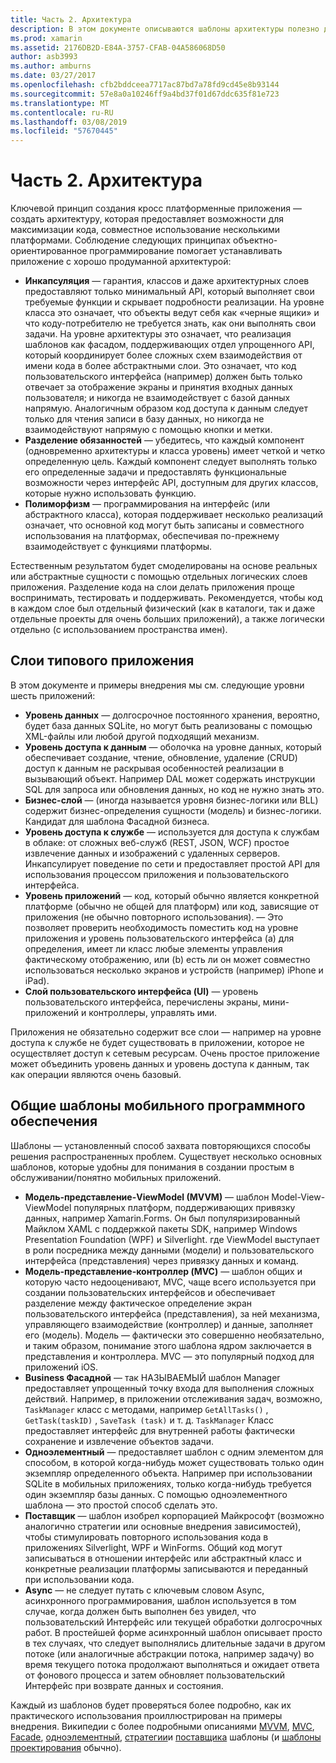 ```yaml
---
title: Часть 2. Архитектура
description: В этом документе описываются шаблоны архитектуры полезно для создания кроссплатформенных приложений. В нем описывается слои типового приложения (уровень данных, уровень доступа к данным и др.) и Общие шаблоны мобильного программного обеспечения (MVVM, MVC, и т.д.)
ms.prod: xamarin
ms.assetid: 2176DB2D-E84A-3757-CFAB-04A586068D50
author: asb3993
ms.author: amburns
ms.date: 03/27/2017
ms.openlocfilehash: cfb2bddceea7717ac87bd7a78fd9cd45e8b93144
ms.sourcegitcommit: 57e8a0a10246ff9a4bd37f01d67ddc635f81e723
ms.translationtype: MT
ms.contentlocale: ru-RU
ms.lasthandoff: 03/08/2019
ms.locfileid: "57670445"
---
```

# <a name="part-2---architecture"></a>Часть 2. Архитектура

Ключевой принцип создания кросс платформенные приложения — создать архитектуру, которая предоставляет возможности для максимизации кода, совместное использование несколькими платформами. Соблюдение следующих принципах объектно-ориентированное программирование помогает устанавливать приложение с хорошо продуманной архитектурой:

-   **Инкапсуляция** — гарантия, классов и даже архитектурных слоев предоставляют только минимальный API, который выполняет свои требуемые функции и скрывает подробности реализации. На уровне класса это означает, что объекты ведут себя как «черные ящики» и что коду-потребителю не требуется знать, как они выполнять свои задачи. На уровне архитектуры это означает, что реализация шаблонов как фасадом, поддерживающих отдел упрощенного API, который координирует более сложных схем взаимодействия от имени кода в более абстрактными слои. Это означает, что код пользовательского интерфейса (например) должен быть только отвечает за отображение экраны и принятия входных данных пользователя; и никогда не взаимодействует с базой данных напрямую. Аналогичным образом код доступа к данным следует только для чтения записи в базу данных, но никогда не взаимодействуют напрямую с помощью кнопки и метки.
-   **Разделение обязанностей** — убедитесь, что каждый компонент (одновременно архитектуры и класса уровень) имеет четкой и четко определенную цель. Каждый компонент следует выполнять только его определенные задачи и предоставлять функциональные возможности через интерфейс API, доступным для других классов, которые нужно использовать функцию.
-   **Полиморфизм** — программирования на интерфейс (или абстрактного класса), которая поддерживает несколько реализаций означает, что основной код могут быть записаны и совместного использования на платформах, обеспечивая по-прежнему взаимодействует с функциями платформы.


Естественным результатом будет смоделированы на основе реальных или абстрактные сущности с помощью отдельных логических слоев приложения. Разделение кода на слои делать приложения проще воспринимать, тестировать и поддерживать. Рекомендуется, чтобы код в каждом слое был отдельный физический (как в каталоги, так и даже отдельные проекты для очень больших приложений), а также логически отдельно (с использованием пространства имен).

 <a name="Typical_Application_Layers" />


## <a name="typical-application-layers"></a>Слои типового приложения

В этом документе и примеры внедрения мы см. следующие уровни шесть приложений:

-   **Уровень данных** — долгосрочное постоянного хранения, вероятно, будет база данных SQLite, но могут быть реализованы с помощью XML-файлы или любой другой подходящий механизм.
-   **Уровень доступа к данным** — оболочка на уровне данных, который обеспечивает создание, чтение, обновление, удаление (CRUD) доступ к данным не раскрывая особенностей реализации в вызывающий объект. Например DAL может содержать инструкции SQL для запроса или обновления данных, но код не нужно знать это.
-   **Бизнес-слой** — (иногда называется уровня бизнес-логики или BLL) содержит бизнес-определения сущности (модель) и бизнес-логики. Кандидат для шаблона Фасадной бизнеса.
-   **Уровень доступа к службе** — используется для доступа к службам в облаке: от сложных веб-служб (REST, JSON, WCF) простое извлечение данных и изображений с удаленных серверов. Инкапсулирует поведение по сети и предоставляет простой API для использования процессом приложения и пользовательского интерфейса.
-   **Уровень приложений** — код, который обычно является конкретной платформе (обычно не общей для платформ) или код, зависящие от приложения (не обычно повторного использования). — Это позволяет проверить необходимость поместить код на уровне приложения и уровень пользовательского интерфейса (a) для определения, имеет ли класс любые элементы управления фактическому отображению, или (b) есть ли он может совместно использоваться несколько экранов и устройств (например) iPhone и iPad).
-   **Слой пользовательского интерфейса (UI)** — уровень пользовательского интерфейса, перечислены экраны, мини-приложений и контроллеры, управлять ими.


Приложения не обязательно содержит все слои — например на уровне доступа к службе не будет существовать в приложении, которое не осуществляет доступ к сетевым ресурсам. Очень простое приложение может объединить уровень данных и уровень доступа к данным, так как операции являются очень базовый.

 <a name="Common_Mobile_Software_Patterns" />


## <a name="common-mobile-software-patterns"></a>Общие шаблоны мобильного программного обеспечения

Шаблоны — установленный способ захвата повторяющихся способы решения распространенных проблем. Существует несколько основных шаблонов, которые удобны для понимания в создании простым в обслуживании/понятно мобильных приложений.

-   **Модель-представление-ViewModel (MVVM)** — шаблон Model-View-ViewModel популярных платформ, поддерживающих привязку данных, например Xamarin.Forms. Он был популяризированный Майклом XAML с поддержкой пакеты SDK, например Windows Presentation Foundation (WPF) и Silverlight. где ViewModel выступает в роли посредника между данными (модели) и пользовательского интерфейса (представления) через привязку данных и команд.
-   **Модель-представление-контроллер (MVC)** — шаблон общих и которую часто недооценивают, MVC, чаще всего используется при создании пользовательских интерфейсов и обеспечивает разделение между фактическое определение экран пользовательского интерфейса (представления), за ней механизма, управляющего взаимодействие (контроллер) и данные, заполняет его (модель). Модель — фактически это совершенно необязательно, и таким образом, понимание этого шаблона ядром заключается в представления и контроллера. MVC — это популярный подход для приложений iOS.
-   **Business Фасадной** — так НАЗЫВАЕМЫЙ шаблон Manager предоставляет упрощенный точку входа для выполнения сложных действий. Например, в приложении отслеживания задач, возможно, `TaskManager` класс с методами, например `GetAllTasks()` , `GetTask(taskID)` , `SaveTask (task)` и т. д. `TaskManager` Класс предоставляет интерфейс для внутренней работы фактически сохранение и извлечение объектов задачи.
-   **Одноэлементный** — предоставляет шаблон с одним элементом для способом, в которой когда-нибудь может существовать только один экземпляр определенного объекта. Например при использовании SQLite в мобильных приложениях, только когда-нибудь требуется один экземпляр базы данных. С помощью одноэлементного шаблона — это простой способ сделать это.
-   **Поставщик** — шаблон изобрел корпорацией Майкрософт (возможно аналогично стратегии или основные внедрения зависимостей), чтобы стимулировать повторного использования кода в приложениях Silverlight, WPF и WinForms. Общий код могут записываться в отношении интерфейс или абстрактный класс и конкретные реализации платформы записываются и переданный при использовании кода.
-   **Async** — не следует путать с ключевым словом Async, асинхронного программирования, шаблон используется в том случае, когда должен быть выполнен без увидел, что пользовательский Интерфейс или текущей обработки долгосрочных работ. В простейшей форме асинхронный шаблон описывает просто в тех случаях, что следует выполнялись длительные задачи в другом потоке (или аналогичные абстракции потока, например задачу) во время текущего потока продолжают выполняться и ожидает ответа от фонового процесса и затем обновляет пользовательский Интерфейс при возврате данных и состояния.


Каждый из шаблонов будет проверяться более подробно, как их практического использования проиллюстрирован на примеры внедрения. Википедии с более подробными описаниями [MVVM](https://en.wikipedia.org/wiki/Model–view–viewmodel), [MVC](https://en.wikipedia.org/wiki/Model–view–controller), [Facade](https://en.wikipedia.org/wiki/Facade_pattern), [одноэлементный](https://en.wikipedia.org/wiki/Singleton_pattern), [стратегии](https://en.wikipedia.org/wiki/Strategy_pattern)и [поставщика](https://en.wikipedia.org/wiki/Provider_model) шаблоны (и [шаблоны проектирования](https://en.wikipedia.org/wiki/Design_Patterns) обычно).
